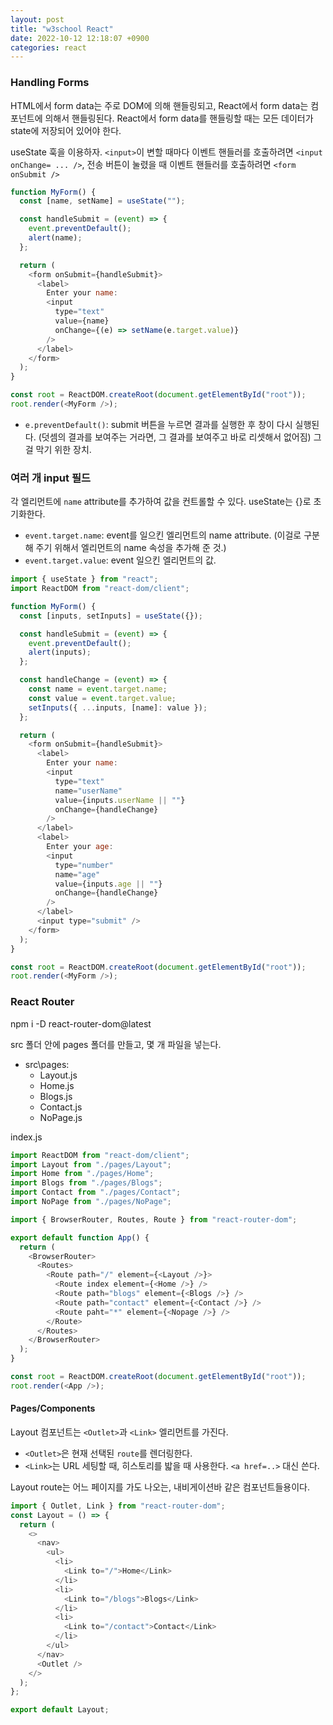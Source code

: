 ```yaml
---
layout: post
title: "w3school React"
date: 2022-10-12 12:18:07 +0900
categories: react
---
```


### Handling Forms

HTML에서 form data는 주로 DOM에 의해 핸들링되고, React에서 form data는 컴포넌트에 의해서 핸들링된다. React에서 form data를 핸들링할 때는 모든 데이터가 state에 저장되어 있어야 한다.

useState 훅을 이용하자. `<input>`이 변할 때마다 이벤트 핸들러를 호출하려면 `<input onChange= ... />`, 전송 버튼이 눌렸을 때 이벤트 핸들러를 호출하려면 `<form onSubmit />`

```js
function MyForm() {
  const [name, setName] = useState("");

  const handleSubmit = (event) => {
    event.preventDefault();
    alert(name);
  };

  return (
    <form onSubmit={handleSubmit}>
      <label>
        Enter your name:
        <input
          type="text"
          value={name}
          onChange={(e) => setName(e.target.value)}
        />
      </label>
    </form>
  );
}

const root = ReactDOM.createRoot(document.getElementById("root"));
root.render(<MyForm />);
```

- `e.preventDefault()`: submit 버튼을 누르면 결과를 실행한 후 창이 다시 실행된다. (덧셈의 결과를 보여주는 거라면, 그 결과를 보여주고 바로 리셋해서 없어짐) 그걸 막기 위한 장치.

### 여러 개 input 필드

각 엘리먼트에 `name` attribute를 추가하여 값을 컨트롤할 수 있다. useState는 {}로 초기화한다.

- `event.target.name`: event를 일으킨 엘리먼트의 name attribute. (이걸로 구분해 주기 위해서 엘리먼트의 name 속성을 추가해 준 것.)
- `event.target.value`: event 일으킨 엘리먼트의 값.

```js
import { useState } from "react";
import ReactDOM from "react-dom/client";

function MyForm() {
  const [inputs, setInputs] = useState({});

  const handleSubmit = (event) => {
    event.preventDefault();
    alert(inputs);
  };

  const handleChange = (event) => {
    const name = event.target.name;
    const value = event.target.value;
    setInputs({ ...inputs, [name]: value });
  };

  return (
    <form onSubmit={handleSubmit}>
      <label>
        Enter your name:
        <input
          type="text"
          name="userName"
          value={inputs.userName || ""}
          onChange={handleChange}
        />
      </label>
      <label>
        Enter your age:
        <input
          type="number"
          name="age"
          value={inputs.age || ""}
          onChange={handleChange}
        />
      </label>
      <input type="submit" />
    </form>
  );
}

const root = ReactDOM.createRoot(document.getElementById("root"));
root.render(<MyForm />);
```

### React Router

npm i -D react-router-dom@latest

src 폴더 안에 pages 폴더를 만들고, 몇 개 파일을 넣는다.

- src\pages\:
  - Layout.js
  - Home.js
  - Blogs.js
  - Contact.js
  - NoPage.js

index.js

```js
import ReactDOM from "react-dom/client";
import Layout from "./pages/Layout";
import Home from "./pages/Home";
import Blogs from "./pages/Blogs";
import Contact from "./pages/Contact";
import NoPage from "./pages/NoPage";

import { BrowserRouter, Routes, Route } from "react-router-dom";

export default function App() {
  return (
    <BrowserRouter>
      <Routes>
        <Route path="/" element={<Layout />}>
          <Route index element={<Home />} />
          <Route path="blogs" element={<Blogs />} />
          <Route path="contact" element={<Contact />} />
          <Route paht="*" element={<Nopage />} />
        </Route>
      </Routes>
    </BrowserRouter>
  );
}

const root = ReactDOM.createRoot(document.getElementById("root"));
root.render(<App />);
```

#### Pages/Components

Layout 컴포넌트는 `<Outlet>`과 `<Link>` 엘리먼트를 가진다.

- `<Outlet>`은 현재 선택된 `route`를 렌더링한다.
- `<Link>`는 URL 세팅할 때, 히스토리를 밟을 때 사용한다. `<a href=..>` 대신 쓴다.

Layout route는 어느 페이지를 가도 나오는, 내비게이션바 같은 컴포넌트들용이다.

```js
import { Outlet, Link } from "react-router-dom";
const Layout = () => {
  return (
    <>
      <nav>
        <ul>
          <li>
            <Link to="/">Home</Link>
          </li>
          <li>
            <Link to="/blogs">Blogs</Link>
          </li>
          <li>
            <Link to="/contact">Contact</Link>
          </li>
        </ul>
      </nav>
      <Outlet />
    </>
  );
};

export default Layout;
```
